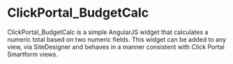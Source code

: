 ClickPortal_BudgetCalc
======================

ClickPortal_BudgetCalc is a simple AngularJS widget that calculates a numeric total based on two numeric fields. This widget can be added to any view, via SiteDesigner and behaves in a manner consistent with Click Portal Smartform views.

